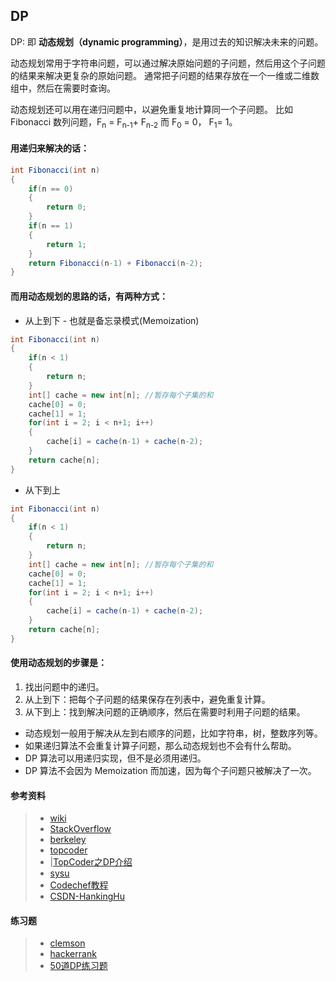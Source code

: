## DP

DP: 即 **动态规划（dynamic programming）**，是用过去的知识解决未来的问题。

动态规划常用于字符串问题，可以通过解决原始问题的子问题，然后用这个子问题的结果来解决更复杂的原始问题。 
通常把子问题的结果存放在一个一维或二维数组中，然后在需要时查询。

动态规划还可以用在递归问题中，以避免重复地计算同一个子问题。 
比如 Fibonacci 数列问题，F<sub>n</sub> = F<sub>n-1</sub>+ F<sub>n-2</sub> 
而 F<sub>0</sub> = 0， F<sub>1</sub>= 1。 

#### 用递归来解决的话：

```C#
int Fibonacci(int n)
{
    if(n == 0)
    {
        return 0;
    }
    if(n == 1)
    {
        return 1;
    }
    return Fibonacci(n-1) + Fibonacci(n-2);
}
```

#### 而用动态规划的思路的话，有两种方式：

- 从上到下 - 也就是备忘录模式(Memoization)
``` C#
int Fibonacci(int n)
{
    if(n < 1)
    {
        return n;
    }
    int[] cache = new int[n]; //暂存每个子集的和
    cache[0] = 0;
    cache[1] = 1;
    for(int i = 2; i < n+1; i++)
    {
        cache[i] = cache(n-1) + cache(n-2);
    } 
    return cache[n];
}
```

- 从下到上
``` C#
int Fibonacci(int n)
{
    if(n < 1)
    {
        return n;
    }
    int[] cache = new int[n]; //暂存每个子集的和
    cache[0] = 0;
    cache[1] = 1;
    for(int i = 2; i < n+1; i++)
    {
        cache[i] = cache(n-1) + cache(n-2);
    } 
    return cache[n];
}
```


#### 使用动态规划的步骤是：

 1. 找出问题中的递归。
 2. 从上到下：把每个子问题的结果保存在列表中，避免重复计算。
 3. 从下到上：找到解决问题的正确顺序，然后在需要时利用子问题的结果。 
 
- 动态规划一般用于解决从左到右顺序的问题，比如字符串，树，整数序列等。
- 如果递归算法不会重复计算子问题，那么动态规划也不会有什么帮助。
- DP 算法可以用递归实现，但不是必须用递归。
- DP 算法不会因为 Memoization 而加速，因为每个子问题只被解决了一次。




#### 参考资料
> - [wiki](http://en.wikipedia.org/wiki/Dynamic_programming)
> - [StackOverflow](https://stackoverflow.com/questions/1065433/what-is-dynamic-programming)
> - [berkeley](http://www.cs.berkeley.edu/~vazirani/algorithms/chap6.pdf) 
> - [topcoder](http://www.topcoder.com/tc?d1=tutorials&d2=dynProg&module=Static)
> - |[TopCoder之DP介绍](https://www.topcoder.com/community/competitive-programming/tutorials/dynamic-programming-from-novice-to-advanced/)
> - [sysu](http://sist.sysu.edu.cn/~isslxm/DSA/textbook/Skiena.-.TheAlgorithmDesignManual.pdf)
> - [Codechef教程](https://www.codechef.com/wiki/tutorial-dynamic-programming)
> - [CSDN-HankingHu](https://blog.csdn.net/u013309870/article/details/75193592)

#### 练习题

> - [clemson](https://people.cs.clemson.edu/~bcdean/dp_practice/) 
> - [hackerrank](https://www.hackerrank.com/domains/algorithms/dynamic-programming)
> - [50道DP练习题](https://medium.com/@codingfreak/top-50-dynamic-programming-practice-problems-4208fed71aa3)
